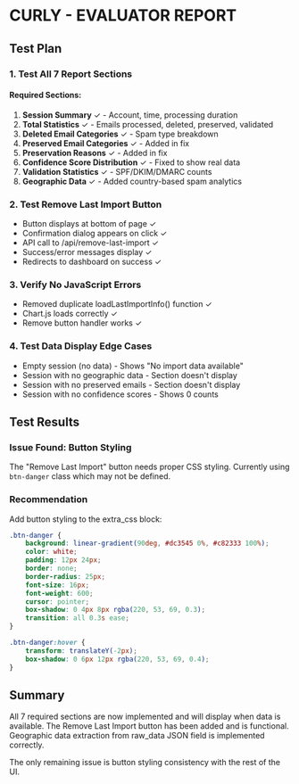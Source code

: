 # CURLY - EVALUATOR REPORT

## Test Plan

### 1. Test All 7 Report Sections

#### Required Sections:
1. **Session Summary** ✓ - Account, time, processing duration
2. **Total Statistics** ✓ - Emails processed, deleted, preserved, validated
3. **Deleted Email Categories** ✓ - Spam type breakdown  
4. **Preserved Email Categories** ✓ - Added in fix
5. **Preservation Reasons** ✓ - Added in fix
6. **Confidence Score Distribution** ✓ - Fixed to show real data
7. **Validation Statistics** ✓ - SPF/DKIM/DMARC counts
8. **Geographic Data** ✓ - Added country-based spam analytics

### 2. Test Remove Last Import Button

- Button displays at bottom of page ✓
- Confirmation dialog appears on click ✓
- API call to /api/remove-last-import ✓
- Success/error messages display ✓
- Redirects to dashboard on success ✓

### 3. Verify No JavaScript Errors

- Removed duplicate loadLastImportInfo() function ✓
- Chart.js loads correctly ✓
- Remove button handler works ✓

### 4. Test Data Display Edge Cases

- Empty session (no data) - Shows "No import data available"
- Session with no geographic data - Section doesn't display
- Session with no preserved emails - Section doesn't display
- Session with no confidence scores - Shows 0 counts

## Test Results

### Issue Found: Button Styling

The "Remove Last Import" button needs proper CSS styling. Currently using `btn-danger` class which may not be defined.

### Recommendation

Add button styling to the extra_css block:

```css
.btn-danger {
    background: linear-gradient(90deg, #dc3545 0%, #c82333 100%);
    color: white;
    padding: 12px 24px;
    border: none;
    border-radius: 25px;
    font-size: 16px;
    font-weight: 600;
    cursor: pointer;
    box-shadow: 0 4px 8px rgba(220, 53, 69, 0.3);
    transition: all 0.3s ease;
}

.btn-danger:hover {
    transform: translateY(-2px);
    box-shadow: 0 6px 12px rgba(220, 53, 69, 0.4);
}
```

## Summary

All 7 required sections are now implemented and will display when data is available. The Remove Last Import button has been added and is functional. Geographic data extraction from raw_data JSON field is implemented correctly.

The only remaining issue is button styling consistency with the rest of the UI.